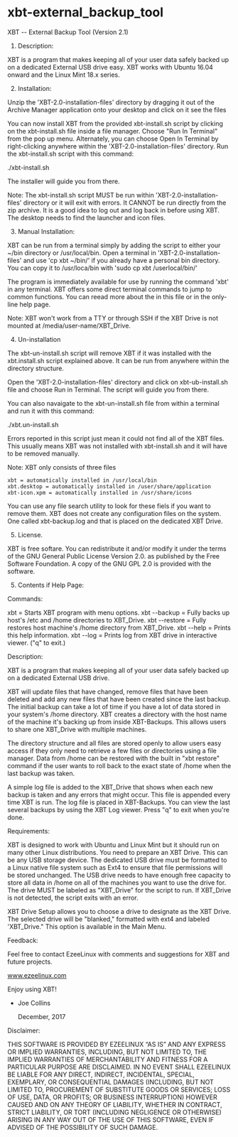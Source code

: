 # xbt-external_backup_tool
XBT -- External Backup Tool (Version 2.1)

1. Description:

 XBT is a program that makes keeping all of your user data safely backed up on
 a dedicated External USB drive easy. XBT works with Ubuntu 16.04 onward and
 the Linux Mint 18.x series.

2. Installation:

 Unzip the 'XBT-2.0-installation-files' directory by dragging it out of the
 Archive Manager application onto your desktop and click on it see the files

 You can now install XBT from the provided xbt-install.sh script by clicking on
 the xbt-install.sh file inside a file manager. Choose "Run In Terminal" from
 the pop up menu. Alternately, you can choose Open In Terminal by right-clicking
 anywhere within the 'XBT-2.0-installation-files' directory. Run the
 xbt-install.sh script with this command:

  ./xbt-install.sh

 The installer will guide you from there.

 Note: The xbt-install.sh script MUST be run within 'XBT-2.0-installation-files'
 directory or it will exit with errors. It CANNOT be run directly from the zip
 archive. It is a good idea to log out and log back in before using XBT. The
 desktop needs to find the launcher and icon files.

3. Manual Installation:

 XBT can be run from a terminal simply by adding the script to either your ~/bin
 directory or /usr/local/bin. Open a terminal in 'XBT-2.0-installation-files'
 and use 'cp xbt ~/bin/' if you already have a personal bin directory. You can
 copy it to /usr/loca/bin with 'sudo cp xbt /userlocal/bin/'

 The program is immediately available for use by running the command 'xbt' in
 any terminal. XBT offers some direct terminal commands to jump to common
 functions. You can reead more about the in this file or in the only-line help
 page.

 Note: XBT won't work from a TTY or through SSH if the XBT Drive is not mounted
 at /media/user-name/XBT_Drive.

4. Un-installation

 The xbt-un-install.sh script will remove XBT if it was installed with the
 xbt.install.sh script explained above. It can be run from anywhere within
 the directory structure.

 Open the 'XBT-2.0-installation-files' directory and click on xbt-ub-install.sh
 file and choose Run in Terminal.  The script will guide you from there.

 You can also navaigate to the xbt-un-install.sh file from within a terminal and
 run it with this command:

  ./xbt.un-install.sh

 Errors reported in this script just mean it could not find all of the XBT
 files. This usually means XBT was not installed with xbt-install.sh and it
 will have to be removed manually.

 Note: XBT only consists of three files

    xbt = automatically installed in /usr/local/bin
    xbt.desktop = automatically installed in /user/share/application
    xbt-icon.xpm = automatically installed in /usr/share/icons

 You can use any file search utility to look for these fiels if you want to
 remove them. XBT does not create any configuration files on the system.
 One called xbt-backup.log and that is placed on the dedicated XBT Drive.

5. License.

 XBT is free softare. You can redistribute it and/or modify it under the
 terms of the GNU General Public License Version 2.0. as published by
 the Free Software Foundation. A copy of the GNU GPL 2.0 is provided with the
 software.

5. Contents if Help Page:

 Commands:

 xbt = Starts XBT program with menu options.
 xbt --backup = Fully backs up host's /etc and /home directories to XBT_Drive.
 xbt --restore = Fully restores host machine's /home directory from XBT_Drive.
 xbt --help = Prints this help information.
 xbt --log = Prints log from XBT drive in interactive viewer. ("q" to exit.)

 Description:

 XBT is a program that makes keeping all of your user data safely backed up on
 a dedicated External USB drive.

 XBT will update files that have changed, remove files that have been
 deleted and add any new files that have been created since the last backup.
 The initial backup can take a lot of time if you have a lot of data stored
 in your system's /home directory. XBT creates a directory with the host name
 of the machine it's backing up from inside XBT-Backups. This allows users to
 share one XBT_Drive with multiple machines.

 The directory structure and all files are stored openly to allow users easy
 access if they only need to retrieve a few files or directories using a file
 manager. Data from /home can be restored with the built in "xbt restore"
 command if the user wants to roll back to the exact state of /home when the
 last backup was taken.

 A simple log file is added to the XBT_Drive that shows when each new
 backup is taken and any errors that might occur. This file is appended
 every time XBT is run. The log file is placed in XBT-Backups. You can view the
 last several backups by using the XBT Log viewer. Press "q" to exit when
 you're done.

 Requirements:

 XBT is designed to work with Ubuntu and Linux Mint but it should run
 on many other Linux distributions. You need to prepare an XBT Drive.
 This can be any USB storage device. The dedicated USB drive must be
 formatted to a Linux native file system such as Ext4 to ensure that file
 permissions will be stored unchanged. The USB drive needs to have enough
 free capacity to store all data in /home on all of the machines you want to
 use the drive for. The drive MUST be labeled as "XBT_Drive" for the script
 to run. If XBT_Drive is not detected, the script exits with an error.

 XBT Drive Setup allows you to choose a drive to designate as the XBT Drive. The
 selected drive will be "blanked," formatted with ext4 and labeled 'XBT_Drive."
 This option is available in the Main Menu.

 Feedback:

 Feel free to contact EzeeLinux with comments and suggestions for XBT and
 future projects.

 www.ezeelinux.com

 Enjoy using XBT!

 - Joe Collins

   December, 2017

 Disclaimer:

 THIS SOFTWARE IS PROVIDED BY EZEELINUX “AS IS” AND ANY EXPRESS OR IMPLIED
 WARRANTIES, INCLUDING, BUT NOT LIMITED TO, THE IMPLIED WARRANTIES OF
 MERCHANTABILITY AND FITNESS FOR A PARTICULAR PURPOSE ARE DISCLAIMED. IN NO
 EVENT SHALL EZEELINUX BE LIABLE FOR ANY DIRECT, INDIRECT, INCIDENTAL, SPECIAL,
 EXEMPLARY, OR CONSEQUENTIAL DAMAGES (INCLUDING, BUT NOT LIMITED TO,
 PROCUREMENT OF SUBSTITUTE GOODS OR SERVICES; LOSS OF USE, DATA, OR PROFITS; OR
 BUSINESS INTERRUPTION) HOWEVER CAUSED AND ON ANY THEORY OF LIABILITY, WHETHER
 IN CONTRACT, STRICT LIABILITY, OR TORT (INCLUDING NEGLIGENCE OR OTHERWISE)
 ARISING IN ANY WAY OUT OF THE USE OF THIS SOFTWARE, EVEN IF ADVISED OF THE
 POSSIBILITY OF SUCH DAMAGE.

